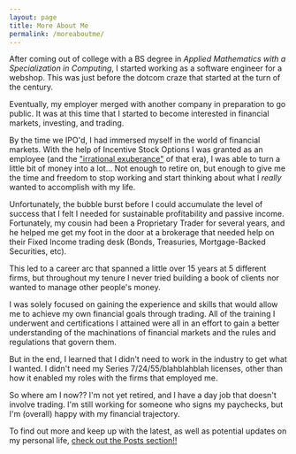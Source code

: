 ```yaml
---
layout: page
title: More About Me
permalink: /moreaboutme/
---
```

After coming out of college with a BS degree in *Applied Mathematics with a Specialization in Computing*, I started working as a software engineer for a webshop. This was just before the dotcom craze that started at the turn of the century.  

Eventually, my employer merged with another company in preparation to go public. It was at this time that I started to become interested in financial markets, investing, and trading.  

By the time we IPO'd, I had immersed myself in the world of financial markets. With the help of Incentive Stock Options I was granted as an employee (and the ["irrational exuberance"](https://en.wikipedia.org/wiki/Irrational_exuberance) of that era), I was able to turn a little bit of money into a lot...  Not enough to retire on, but enough to give me the time and freedom to stop working and start thinking about what I *really* wanted to accomplish with my life.  

Unfortunately, the bubble burst before I could accumulate the level of success that I felt I needed for sustainable profitability and passive income. Fortunately, my cousin had been a Proprietary Trader for several years, and he helped me get my foot in the door at a brokerage that needed help on their Fixed Income trading desk (Bonds, Treasuries, Mortgage-Backed Securities, etc).  

This led to a career arc that spanned a little over 15 years at 5 different firms, but throughout my tenure I never tried building a book of clients nor wanted to manage other people's money.  

I was solely focused on gaining the experience and skills that would allow me to achieve my own financial goals through trading. All of the training I underwent and certifications I attained were all in an effort to gain a better understanding of the machinations of financial markets and the rules and regulations that govern them.  

But in the end, I learned that I didn't need to work in the industry to get what I wanted.  I didn't need my Series 7/24/55/blahblahblah licenses, other than how it enabled my roles with the firms that employed me.  

So where am I now?? I'm not yet retired, and I have a day job that doesn't involve trading.  I'm still working for someone who signs my paychecks, but I'm (overall) happy with my financial trajectory.

To find out more and keep up with the latest, as well as potential updates on my personal life, [check out the Posts section!!](/_posts/)